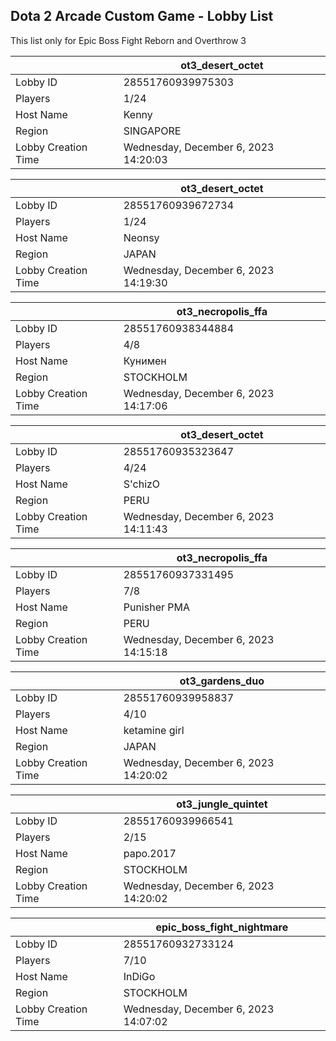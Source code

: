 ## Dota 2 Arcade Custom Game - Lobby List

This list only for Epic Boss Fight Reborn and Overthrow 3

|  | ot3_desert_octet |
| ------ | ------ |
| Lobby ID | 28551760939975303 |
| Players | 1/24 |
| Host Name | Kenny |
| Region | SINGAPORE |
| Lobby Creation Time | Wednesday, December 6, 2023 14:20:03 |


|  | ot3_desert_octet |
| ------ | ------ |
| Lobby ID | 28551760939672734 |
| Players | 1/24 |
| Host Name | Neonsy |
| Region | JAPAN |
| Lobby Creation Time | Wednesday, December 6, 2023 14:19:30 |


|  | ot3_necropolis_ffa |
| ------ | ------ |
| Lobby ID | 28551760938344884 |
| Players | 4/8 |
| Host Name | Кунимен |
| Region | STOCKHOLM |
| Lobby Creation Time | Wednesday, December 6, 2023 14:17:06 |


|  | ot3_desert_octet |
| ------ | ------ |
| Lobby ID | 28551760935323647 |
| Players | 4/24 |
| Host Name | S'chizO |
| Region | PERU |
| Lobby Creation Time | Wednesday, December 6, 2023 14:11:43 |


|  | ot3_necropolis_ffa |
| ------ | ------ |
| Lobby ID | 28551760937331495 |
| Players | 7/8 |
| Host Name | Punisher PMA |
| Region | PERU |
| Lobby Creation Time | Wednesday, December 6, 2023 14:15:18 |


|  | ot3_gardens_duo |
| ------ | ------ |
| Lobby ID | 28551760939958837 |
| Players | 4/10 |
| Host Name | ketamine girl |
| Region | JAPAN |
| Lobby Creation Time | Wednesday, December 6, 2023 14:20:02 |


|  | ot3_jungle_quintet |
| ------ | ------ |
| Lobby ID | 28551760939966541 |
| Players | 2/15 |
| Host Name | papo.2017 |
| Region | STOCKHOLM |
| Lobby Creation Time | Wednesday, December 6, 2023 14:20:02 |


|  | epic_boss_fight_nightmare |
| ------ | ------ |
| Lobby ID | 28551760932733124 |
| Players | 7/10 |
| Host Name | InDiGo |
| Region | STOCKHOLM |
| Lobby Creation Time | Wednesday, December 6, 2023 14:07:02 |



